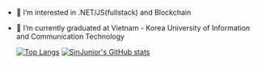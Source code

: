 - 👀 I’m interested in .NET/JS(fullstack) and Blockchain
- 🌱 I’m currently graduated at Vietnam - Korea University of Information and Communication Technology

  [![Top Langs](https://github-readme-stats.vercel.app/api/top-langs/?username=SinJunior&layout=compact&hide=html,css,blade&langs_count=8)](https://github.com/SinJunior/)
  [![SinJunior's GitHub stats](https://github-readme-stats.vercel.app/api?username=SinJunior&show_icons=true)](https://github.com/SinJunior/)

<!---
SinJunior/SinJunior is a ✨ special ✨ repository because its `README.md` (this file) appears on your GitHub profile.
You can click the Preview link to take a look at your changes.
--->
